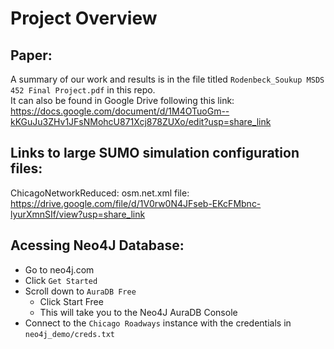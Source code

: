 # Project Overview

## Paper:
A summary of our work and results is in the file titled `Rodenbeck_Soukup MSDS 452 Final Project.pdf` in this repo. <br>
It can also be found in Google Drive following this link: https://docs.google.com/document/d/1M4OTuoGm--kKGuJu3ZHv1JFsNMohcU871Xcj878ZUXo/edit?usp=share_link

## Links to large SUMO simulation configuration files:
ChicagoNetworkReduced: osm.net.xml file: https://drive.google.com/file/d/1V0rw0N4JFseb-EKcFMbnc-lyurXmnSIf/view?usp=share_link 

## Acessing Neo4J Database:

- Go to neo4j.com 
- Click `Get Started`
- Scroll down to `AuraDB Free`
    - Click Start Free
    - This will take you to the Neo4J AuraDB Console
- Connect to the `Chicago Roadways` instance with the credentials in `neo4j_demo/creds.txt`
